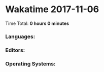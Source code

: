 # Wakatime 2017-11-06

Time Total: **0 hours 0 minutes**

### Languages:

### Editors:

### Operating Systems:

